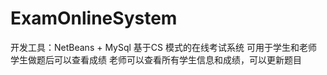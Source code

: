 # ExamOnlineSystem
开发工具：NetBeans + MySql
基于CS 模式的在线考试系统
可用于学生和老师
学生做题后可以查看成绩
老师可以查看所有学生信息和成绩，可以更新题目
